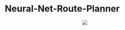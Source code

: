 # Neural-Net-Route-Planner
<p align="center">
<img src="https://github.com/user-attachments/assets/86649861-fd77-4e71-8995-7d74acac72d3"> 
</p>
